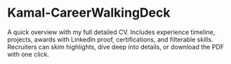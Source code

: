 # Kamal-CareerWalkingDeck
A quick overview with my full detailed CV. Includes experience timeline, projects, awards with LinkedIn proof, certifications, and filterable skills. Recruiters can skim highlights, dive deep into details, or download the PDF with one click.
